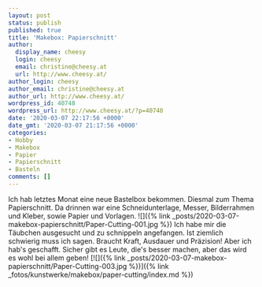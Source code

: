 ```yaml
---
layout: post
status: publish
published: true
title: 'Makebox: Papierschnitt'
author:
  display_name: cheesy
  login: cheesy
  email: christine@cheesy.at
  url: http://www.cheesy.at/
author_login: cheesy
author_email: christine@cheesy.at
author_url: http://www.cheesy.at/
wordpress_id: 40748
wordpress_url: http://www.cheesy.at/?p=40748
date: '2020-03-07 22:17:56 +0000'
date_gmt: '2020-03-07 21:17:56 +0000'
categories:
- Hobby
- Makebox
- Papier
- Papierschnitt
- Basteln
comments: []
---
```

Ich hab letztes Monat eine neue Bastelbox bekommen. Diesmal zum Thema Papierschnitt. Da drinnen war eine Schneidunterlage, Messer, Bilderrahmen und Kleber, sowie Papier und Vorlagen.
![]({% link _posts/2020-03-07-makebox-papierschnitt/Paper-Cutting-001.jpg %})
Ich habe mir die Täubchen ausgesucht und zu schnippeln angefangen. Ist ziemlich schwierig muss ich sagen. Braucht Kraft, Ausdauer und Präzision! Aber ich hab's geschafft. Sicher gibt es Leute, die's besser machen, aber das wird es wohl bei allem geben!
[![]({% link _posts/2020-03-07-makebox-papierschnitt/Paper-Cutting-003.jpg %})]({% link _fotos/kunstwerke/makebox/paper-cutting/index.md %})
